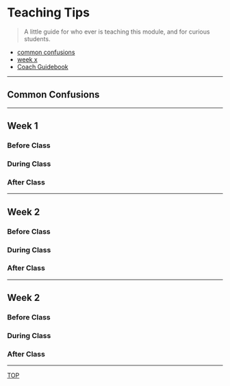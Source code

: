 # Teaching Tips

> A little guide for who ever is teaching this module, and for curious students.

- [common confusions](#common-confusions)
- [week x](#week-x)
- [Coach Guidebook](<../../coach-guidebo[Top](../README.md)>)

---

## Common Confusions

---

## Week 1

### Before Class

### During Class

### After Class

---

## Week 2

### Before Class

### During Class

### After Class

---

## Week 2

### Before Class

### During Class

### After Class

---

[TOP](#teaching-tips)
